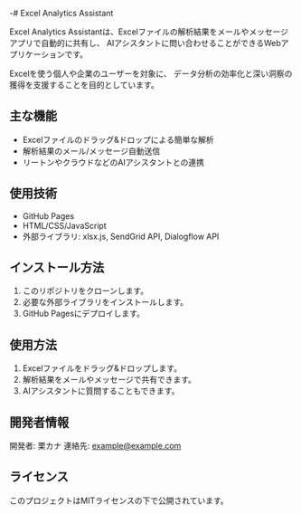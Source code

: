 -# Excel Analytics Assistant

Excel Analytics Assistantは、Excelファイルの解析結果をメールやメッセージアプリで自動的に共有し、
AIアシスタントに問い合わせることができるWebアプリケーションです。

Excelを使う個人や企業のユーザーを対象に、
データ分析の効率化と深い洞察の獲得を支援することを目的としています。

## 主な機能

- Excelファイルのドラッグ&ドロップによる簡単な解析
- 解析結果のメール/メッセージ自動送信
- リートンやクラウドなどのAIアシスタントとの連携

## 使用技術

- GitHub Pages
- HTML/CSS/JavaScript
- 外部ライブラリ: xlsx.js, SendGrid API, Dialogflow API

## インストール方法

1. このリポジトリをクローンします。
2. 必要な外部ライブラリをインストールします。
3. GitHub Pagesにデプロイします。

## 使用方法

1. Excelファイルをドラッグ&ドロップします。
2. 解析結果をメールやメッセージで共有できます。
3. AIアシスタントに質問することもできます。

## 開発者情報

開発者: 栗カナ
連絡先: example@example.com

## ライセンス

このプロジェクトはMITライセンスの下で公開されています。
